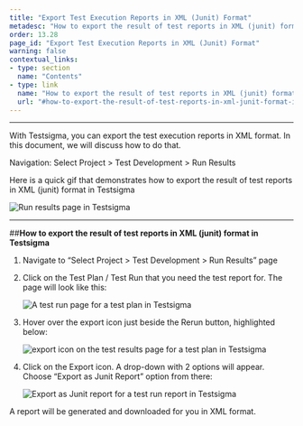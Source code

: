 ```yaml
---
title: "Export Test Execution Reports in XML (Junit) Format"
metadesc: "How to export the result of test reports in XML (junit) format in Testsigma"
order: 13.28
page_id: "Export Test Execution Reports in XML (Junit) Format"
warning: false
contextual_links:
- type: section
  name: "Contents"
- type: link
  name: "How to export the result of test reports in XML (junit) format in Testsigma"
  url: "#how-to-export-the-result-of-test-reports-in-xml-junit-format-in-testsigma"
---
```

---

With Testsigma, you can export the test execution reports in XML format. In this document, we will discuss how to do that. 

Navigation: Select Project > Test Development > Run Results

Here is a quick gif that demonstrates how to export the result of test reports in XML (junit) format in Testsigma

![Run results page in Testsigma](https://docs.testsigma.com/images/export-report-junit/run-results-page-testsigma.gif)


---
##**How to export the result of test reports in XML (junit) format in Testsigma**

1. Navigate to “Select Project > Test Development > Run Results” page

2. Click on the Test Plan / Test Run that you need the test report for. The page will look like this:

   ![A test run page for a test plan in Testsigma](https://docs.testsigma.com/images/export-report-junit/test-run-page-for-test-plan-testsigma.png)

3. Hover over the export icon just beside the Rerun button, highlighted below:

   ![export icon on the test results page for a test plan in Testsigma](https://docs.testsigma.com/images/export-report-junit/export-icon-test-results-page-test-plan-testsigma.png)

4. Click on the Export icon. A drop-down with 2 options will appear. Choose “Export as Junit Report” option from there:

   ![Export as Junit report for a test run report in Testsigma](https://docs.testsigma.com/images/export-report-junit/export-as-junit-report-test-run-report-testsigma.png)


  A report will be generated and downloaded for you in XML format.


